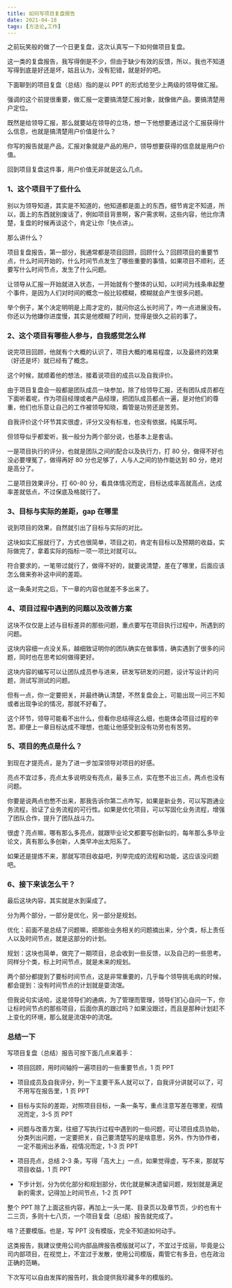 ```yaml
---
title: 如何写项目复盘报告
date: 2021-04-18
tags: [方法论,工作]
---
```


之前玩笑般的做了一个日更复盘，这次认真写一下如何做项目复盘。
<!-- more -->
这一类的复盘报告，我写得倒是不少，但由于缺少有效的反馈，所以，我也不知道写得到底是好还是坏，姑且认为，没有犯错，就是好的吧。

下面聊到的项目复盘（总结）指的是以 PPT 的形式给至少上两级的领导做汇报。

强调的这个前提很重要，做汇报一定要搞清楚汇报对象，就像做产品，要搞清楚用户定位。

既然是给领导汇报，那么就要站在领导的立场，想一下他想要通过这个汇报获得什么信息，也就是搞清楚用户价值是什么？

你写的报告就是产品，汇报对象就是产品的用户，领导想要获得的信息就是用户价值。

回到项目复盘这件事，用户价值无非就是这么几点。

### 1、这个项目干了些什么

别以为领导知道，其实是不知道的，他知道都是面上的东西，细节肯定不知道，所以，面上的东西就别废话了，例如项目背景啊，客户需求啊，这些内容，他比你清楚，复盘的时候再谈这个，肯定让你「快点讲」。

那么讲什么？

项目复盘报告，第一部分，我通常都是项目回顾，回顾什么？回顾项目的重要节点，什么时间开始的，什么时间节点发生了哪些重要的事情，如果项目不顺利，还要写什么时间节点，发生了什么问题。

让领导从汇报一开始就进入状态，一开始就有个整体的认知，以时间为线条串起整个事件，是因为人们对时间的概念一般比较模糊，模糊就会产生很多问题。

举个例子，某个决定明明是上周才定的，就问你这么长时间了，咋一点进展没有。你还以为他嫌你进度慢，其实是他模糊了时间，觉得是很久之前的事了。

### 2、这个项目有哪些人参与，自我感觉怎么样

说完项目回顾，他就有个大概的认识了，项目大概的难易程度，以及最终的效果（好还是坏）就已经有了概念。

这个时候，就顺着他的想法，接着说项目的成员以及自我评价。

由于项目复盘会一般都是团队成员一块参加，除了给领导汇报，还有团队成员都在下面听着呢，作为项目经理或者产品经理，把团队成员都点一遍，是对他们的尊重，他们也乐意让自己的工作被领导知晓，甭管是功劳还是苦劳。

自我评价这个环节其实很虚，评分又没有标准，也没有依据，纯属乐呵。

但领导似乎都爱听，我一般分为两个部分说，也基本上是套话。

一是项目执行的评分，也就是团队之间的配合以及执行力，打 80 分，做得不好也没必要埋冤了，做得再好 80 分也足够了，人与人之间的协作能达到 80 分，绝对是高分了。

二是项目效果评分，打 60-80 分，看具体情况而定，目标达成率高就高点，达成率差就低点，不过保底及格就行了。

### 3、目标与实际的差距，gap 在哪里

说到项目的效果，自然就引出了目标与实际的对比。

这块如实汇报就行了，方式也很简单，项目之初，肯定有目标以及预期的收益，实际做完了，拿着实际的指标一项一项比对就可以。

符合要求的，一笔带过就行了，做得不好的，就要说清楚，差在了哪里，后面应该怎么做来弥补这中间的差距。

这一条条对完之后，下一章的内容也就差不多出来了。

### 4、项目过程中遇到的问题以及改善方案

这块不仅仅是上述与目标差异的那些问题，重点要写在项目执行过程中，所遇到的问题。

这块内容细一点没关系，越细致证明你的团队确实在做事情，确实遇到了很多的问题，同时也在思考如何做得更好。

这块内容的编写可以让团队成员参与进来，研发写研发的问题，设计写设计的问题，测试写测试的问题。

但有一点，你一定要把关，并最终确认清楚，不然复盘会上，可能出现一问三不知或者出现争论的情况，那就不好看了。

这个环节，领导可能看不出什么，但看你总结得这么细，也能体会项目过程的辛苦。即便上一章目标达成不理想，也能让他感受到没有功劳也有苦劳。

### 5、项目的亮点是什么？

到现在才提亮点，是为了进一步加深领导对项目的好感。

亮点不宜过多，亮点太多说明没有亮点，最多三点，实在憋不出三点，两点也没有问题。

你要是说两点也憋不出来，那我告诉你第二点咋写，如果是新业务，可以写跑通业务流程，验证了业务流程的可行性。如果是优化项目，可以写固化业务流程，增强了团队合作，提升了团队战斗力。

很虚？亮点嘛，哪有那么多亮点，就跟毕业论文都要写创新似的，每年那么多毕业论文，真有那么多创新，人类早冲出太阳系了。

如果还是提炼不来，那就写项目收益吧，列举完成的流程和功能，这应该没问题吧。

### 6、接下来该怎么干？

最后这块内容，其实就是水到渠成了。

分为两个部分，一部分是优化，另一部分是规划。

优化：前面不是总结了问题嘛，把那些业务相关的问题摘出来，分个类，标上责任人以及时间节点，就是这部分的计划。

规划：这块也简单，做完了一期项目，总会收到一些反馈，以及自己的一些思考。同样分个类，标上时间节点，就是未来的规划。

两个部分都提到了要标时间节点，这是非常重要的，几乎每个领导挑毛病的时候，都会提到：没有时间节点的计划就是耍流氓。

但我说句实话哈，这是领导们的通病，为了管理而管理，领导们扪心自问一下，你让标时间节点的那些项目，后面你真的跟过吗？如果没跟过，而且是那种计划赶不上变化的环境，那么就是流氓中的流氓。

### 总结一下

写项目复盘（总结）报告可按下面几点来着手：

- 项目回顾，用时间轴捋一遍项目的一些重要节点，1 页 PPT

- 项目成员及自我评分，列一下主要干系人就可以了，自我评分讲就可以了，可不用写在报告里，1 页 PPT

- 目标与实际的差距，对照项目目标，一条一条写，重点注意写差在哪里，视情况而定，3-5 页 PPT

- 问题与改善方案，往细了写执行过程中遇到的一些问题，可让项目成员协助，分类列出问题，一定要把关，自己要清楚写的是啥意思，另外，作为协作者，一定不能闹出矛盾，视情况而定，1-3 页 PPT

- 项目亮点，总结 2-3 条，写得「高大上」一点，如果觉得虚，写不来，那就写项目收益，1 页 PPT

- 下步计划，分为优化部分和规划部分，优化就是解决遗留问题，规划就是满足新的需求，记得加上时间节点，1-2 页 PPT

整个 PPT 除了上面这些内容，再加上一头一尾、目录页以及章节页，少的也有十二三页，多则十七八页，一个项目复盘（总结）报告就完成了。

啥？还要模版。也是，写 PPT 没有模版，完全不知道如何动手。

这类报告，我建议使用公司内部品牌报告模版就可以了，不宜过于炫丽，毕竟是公司内部项目，在视觉上，不宜过于发散，使用公司模版，甭管它有多丑，也在政治正确的范畴。

下次写可以自由发挥的报告时，我会提供我珍藏多年的模版的。